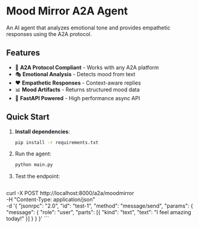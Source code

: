 # Mood Mirror A2A Agent

An AI agent that analyzes emotional tone and provides empathetic responses using the A2A protocol.

## Features

- 🤖 **A2A Protocol Compliant** - Works with any A2A platform
- 🎭 **Emotional Analysis** - Detects mood from text
- ❤️ **Empathetic Responses** - Context-aware replies
- 📊 **Mood Artifacts** - Returns structured mood data
- 🚀 **FastAPI Powered** - High performance async API

## Quick Start

1. **Install dependencies**:
   ```bash
   pip install -r requirements.txt

2. Run the agent:
    ```bash
    python main.py
    ```
3. Test the endpoint:
    ```bash
curl -X POST http://localhost:8000/a2a/moodmirror \
  -H "Content-Type: application/json" \
  -d '{
    "jsonrpc": "2.0",
    "id": "test-1",
    "method": "message/send",
    "params": {
      "message": {
        "role": "user",
        "parts": [{
          "kind": "text",
          "text": "I feel amazing today!"
        }]
      }
    }
  }'
    ```
